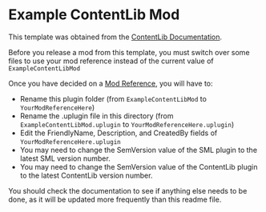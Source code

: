 # Example ContentLib Mod

This template was obtained from the
[ContentLib Documentation](https://docs.ficsit.app/contentlib/latest/index.html).

Before you release a mod from this template,
you must switch over some files to use your mod reference
instead of the current value of `ExampleContentLibMod`

Once you have decided on a
[Mod Reference](https://docs.ficsit.app/satisfactory-modding/latest/Development/BeginnersGuide/index.html#_mod_reference),
you will have to:

- Rename this plugin folder (from `ExampleContentLibMod` to `YourModReferenceHere`)
- Rename the .uplugin file in this directory (from `ExampleContentLibMod.uplugin` to `YourModReferenceHere.uplugin`)
- Edit the FriendlyName, Description, and CreatedBy fields of `YourModReferenceHere.uplugin`
- You may need to change the SemVersion value of the SML plugin to the latest SML version number.
- You may need to change the SemVersion value of the ContentLib plugin to the latest ContentLib version number.

You should check the documentation to see if anything else needs to be done,
as it will be updated more frequently than this readme file.
